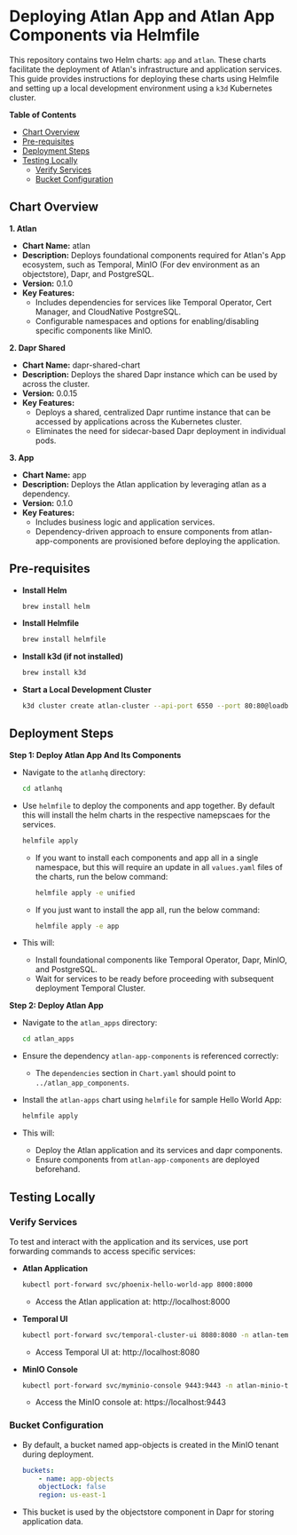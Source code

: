 # Deploying Atlan App and Atlan App Components via Helmfile

This repository contains two Helm charts: `app` and `atlan`. These charts facilitate the deployment of Atlan's infrastructure and application services. This guide provides instructions for deploying these charts using Helmfile and setting up a local development environment using a `k3d` Kubernetes cluster.

**Table of Contents**
- [Chart Overview](#chart-overview)
- [Pre-requisites](#pre-requisites)
- [Deployment Steps](#deployment-steps)
- [Testing Locally](#testing-locally)
    - [Verify Services](#verify-services)
    - [Bucket Configuration](#bucket-configuration)

## Chart Overview
**1. Atlan**

- **Chart Name:** atlan
- **Description:** Deploys foundational components required for Atlan's App ecosystem, such as Temporal, MinIO (For dev environment as an objectstore), Dapr, and PostgreSQL.
- **Version:** 0.1.0
- **Key Features:**
    - Includes dependencies for services like Temporal Operator, Cert Manager, and CloudNative PostgreSQL.
    - Configurable namespaces and options for enabling/disabling specific components like MinIO.

**2. Dapr Shared**

- **Chart Name:** dapr-shared-chart
- **Description:** Deploys the shared Dapr instance which can be used by across the cluster.
- **Version:** 0.0.15
- **Key Features:**
    - Deploys a shared, centralized Dapr runtime instance that can be accessed by applications across the Kubernetes cluster.
    - Eliminates the need for sidecar-based Dapr deployment in individual pods.

**3. App**

- **Chart Name:** app
- **Description:** Deploys the Atlan application by leveraging atlan as a dependency.
- **Version:** 0.1.0
- **Key Features:**
    - Includes business logic and application services.
    - Dependency-driven approach to ensure components from atlan-app-components are provisioned before deploying the application.

## Pre-requisites
- **Install Helm**
    ```bash
    brew install helm
    ```

- **Install Helmfile**
    ```bash
    brew install helmfile
    ```

- **Install k3d (if not installed)**
    ```bash
    brew install k3d
    ```

- **Start a Local Development Cluster**
    ```bash
    k3d cluster create atlan-cluster --api-port 6550 --port 80:80@loadbalancer --port 443:443@loadbalancer
    ```

## Deployment Steps
**Step 1: Deploy Atlan App And Its Components**

- Navigate to the `atlanhq` directory:
    ```bash
    cd atlanhq
    ```

- Use `helmfile` to deploy the components and app together. By default this will install the helm charts in the respective namepscaes for the services.
    ```bash
    helmfile apply
    ```
    - If you want to install each components and app all in a single namespace, but this will require an update in all `values.yaml` files of the charts, run the below command:
        ```bash
        helmfile apply -e unified
        ```
    - If you just want to install the app all, run the below command:
        ```bash
        helmfile apply -e app
        ```

- This will:
    - Install foundational components like Temporal Operator, Dapr, MinIO, and PostgreSQL.
    - Wait for services to be ready before proceeding with subsequent deployment Temporal Cluster.

**Step 2: Deploy Atlan App**

- Navigate to the `atlan_apps` directory:
    ```bash
    cd atlan_apps
    ```

- Ensure the dependency `atlan-app-components` is referenced correctly:
    - The `dependencies` section in `Chart.yaml` should point to `../atlan_app_components`.

- Install the `atlan-apps` chart using `helmfile` for sample Hello World App:
    ```bash
    helmfile apply
    ```

- This will:
    - Deploy the Atlan application and its services and dapr components.
    - Ensure components from `atlan-app-components` are deployed beforehand.

## Testing Locally
### Verify Services

To test and interact with the application and its services, use port forwarding commands to access specific services:

- **Atlan Application**
    ```bash
    kubectl port-forward svc/phoenix-hello-world-app 8000:8000
    ```
    - Access the Atlan application at: http://localhost:8000

- **Temporal UI**
    ```bash
    kubectl port-forward svc/temporal-cluster-ui 8080:8080 -n atlan-temporal
    ```
    - Access Temporal UI at: http://localhost:8080

- **MinIO Console**
    ```bash
    kubectl port-forward svc/myminio-console 9443:9443 -n atlan-minio-tenant
    ```
    - Access the MinIO console at: https://localhost:9443

### Bucket Configuration
- By default, a bucket named app-objects is created in the MinIO tenant during deployment.
    ```yaml
    buckets:
        - name: app-objects
        objectLock: false
        region: us-east-1
    ```
- This bucket is used by the objectstore component in Dapr for storing application data.
